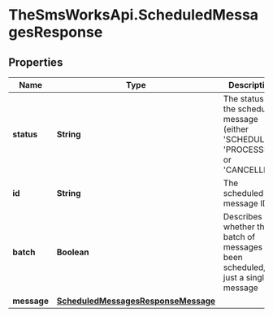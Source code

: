 # TheSmsWorksApi.ScheduledMessagesResponse

## Properties

Name | Type | Description | Notes
------------ | ------------- | ------------- | -------------
**status** | **String** | The status of the scheduled message (either &#39;SCHEDULED&#39;, &#39;PROCESSED&#39; or &#39;CANCELLED&#39;) | [optional] 
**id** | **String** | The scheduled message ID | [optional] 
**batch** | **Boolean** | Describes whether the a batch of messages has been scheduled, or just a single message | [optional] 
**message** | [**ScheduledMessagesResponseMessage**](ScheduledMessagesResponseMessage.md) |  | [optional] 



